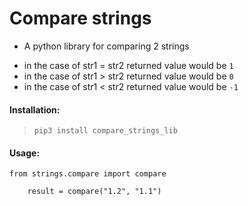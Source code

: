 # Compare strings

* A python library for comparing 2 strings

- in the case of str1 = str2 returned value would be `1 `
- in the case of str1 > str2 returned value would be `0`
- in the case of str1 < str2 returned value would be `-1`

#### Installation:

> `pip3 install compare_strings_lib`

#### Usage:
```
from strings.compare import compare

    result = compare("1.2", "1.1")
```
